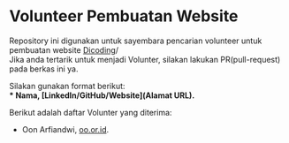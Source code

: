 # Volunteer Pembuatan Website
Repository ini digunakan untuk sayembara pencarian volunteer untuk pembuatan website [Dicoding](www.dicoding.com)/ <br>
Jika anda tertarik untuk menjadi Volunter, silakan lakukan PR(pull-request) pada berkas ini ya.  

Silakan gunakan format berikut:  
**\* Nama, [LinkedIn/GitHub/Website](Alamat URL).**  

Berikut adalah daftar Volunter yang diterima:
* Oon Arfiandwi, [oo.or.id](https://oo.or.id).
